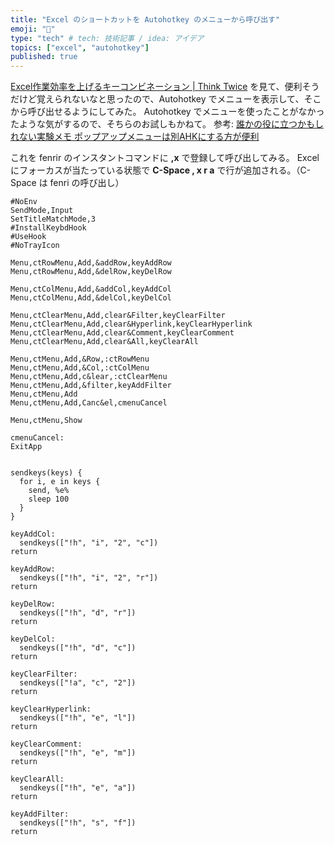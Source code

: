 ```yaml
---
title: "Excel のショートカットを Autohotkey のメニューから呼び出す"
emoji: "📌"
type: "tech" # tech: 技術記事 / idea: アイデア
topics: ["excel", "autohotkey"]
published: true
---
```


[Excel作業効率を上げるキーコンビネーション | Think Twice](https://fumokmm.github.io/it/excel/key_combination) を見て、便利そうだけど覚えられないなと思ったので、Autohotkey でメニューを表示して、そこから呼び出せるようにしてみた。
Autohotkey でメニューを使ったことがなかったような気がするので、そちらのお試しもかねて。
参考: [誰かの役に立つかもしれない実験メモ ポップアップメニューは別AHKにする方が便利](https://yuruaki.blog.fc2.com/blog-entry-79.html)

これを fenrir のインスタントコマンドに **,x** で登録して呼び出してみる。
Excel にフォーカスが当たっている状態で **C-Space , x r a** で行が追加される。（C-Space は fenri の呼び出し）

```autohotkey
#NoEnv
SendMode,Input
SetTitleMatchMode,3
#InstallKeybdHook
#UseHook
#NoTrayIcon

Menu,ctRowMenu,Add,&addRow,keyAddRow
Menu,ctRowMenu,Add,&delRow,keyDelRow

Menu,ctColMenu,Add,&addCol,keyAddCol
Menu,ctColMenu,Add,&delCol,keyDelCol

Menu,ctClearMenu,Add,clear&Filter,keyClearFilter
Menu,ctClearMenu,Add,clear&Hyperlink,keyClearHyperlink
Menu,ctClearMenu,Add,clear&Comment,keyClearComment
Menu,ctClearMenu,Add,clear&All,keyClearAll

Menu,ctMenu,Add,&Row,:ctRowMenu
Menu,ctMenu,Add,&Col,:ctColMenu
Menu,ctMenu,Add,c&lear,:ctClearMenu
Menu,ctMenu,Add,&filter,keyAddFilter
Menu,ctMenu,Add
Menu,ctMenu,Add,Canc&el,cmenuCancel

Menu,ctMenu,Show

cmenuCancel:
ExitApp


sendkeys(keys) {
  for i, e in keys {
    send, %e%
    sleep 100
  }
}

keyAddCol:
  sendkeys(["!h", "i", "2", "c"])
return

keyAddRow:
  sendkeys(["!h", "i", "2", "r"])
return

keyDelRow:
  sendkeys(["!h", "d", "r"])
return

keyDelCol:
  sendkeys(["!h", "d", "c"])
return

keyClearFilter:
  sendkeys(["!a", "c", "2"])
return

keyClearHyperlink:
  sendkeys(["!h", "e", "l"])
return

keyClearComment:
  sendkeys(["!h", "e", "m"])
return

keyClearAll:
  sendkeys(["!h", "e", "a"])
return

keyAddFilter:
  sendkeys(["!h", "s", "f"])
return
```

